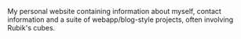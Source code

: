 My personal website containing information about myself, contact information and a suite of webapp/blog-style projects, often involving Rubik's cubes.
